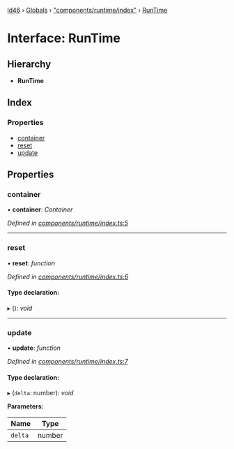 [ld46](../README.md) › [Globals](../globals.md) › ["components/runtime/index"](../modules/_components_runtime_index_.md) › [RunTime](_components_runtime_index_.runtime.md)

# Interface: RunTime

## Hierarchy

* **RunTime**

## Index

### Properties

* [container](_components_runtime_index_.runtime.md#container)
* [reset](_components_runtime_index_.runtime.md#reset)
* [update](_components_runtime_index_.runtime.md#update)

## Properties

###  container

• **container**: *Container*

*Defined in [components/runtime/index.ts:5](https://github.com/jrod-disco/ld46-keepalive/blob/0d14d56/src/components/runtime/index.ts#L5)*

___

###  reset

• **reset**: *function*

*Defined in [components/runtime/index.ts:6](https://github.com/jrod-disco/ld46-keepalive/blob/0d14d56/src/components/runtime/index.ts#L6)*

#### Type declaration:

▸ (): *void*

___

###  update

• **update**: *function*

*Defined in [components/runtime/index.ts:7](https://github.com/jrod-disco/ld46-keepalive/blob/0d14d56/src/components/runtime/index.ts#L7)*

#### Type declaration:

▸ (`delta`: number): *void*

**Parameters:**

Name | Type |
------ | ------ |
`delta` | number |

